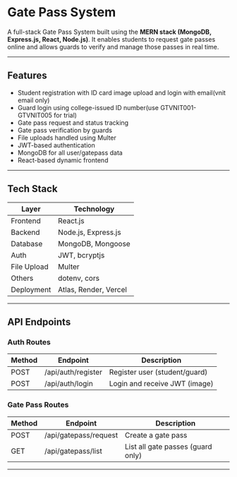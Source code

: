 #  Gate Pass System

A full-stack Gate Pass System built using the **MERN stack (MongoDB, Express.js, React, Node.js)**. It enables students to request gate passes online and allows guards to verify and manage those passes in real time.

---

##  Features

-  Student registration with ID card image upload and login with email(vnit email only)
-  Guard login using college-issued ID number(use GTVNIT001-GTVNIT005 for trial)
-  Gate pass request and status tracking
-  Gate pass verification by guards
-  File uploads handled using Multer
-  JWT-based authentication
-  MongoDB for all user/gatepass data
-  React-based dynamic frontend

---

##  Tech Stack

| Layer        | Technology           |
|--------------|----------------------|
| Frontend     | React.js             |
| Backend      | Node.js, Express.js  |
| Database     | MongoDB, Mongoose    |
| Auth         | JWT, bcryptjs        |
| File Upload  | Multer               |
| Others       | dotenv, cors         |
| Deployment   | Atlas, Render, Vercel|

 ---

##  API Endpoints

### Auth Routes

| Method    | Endpoint           | Description                  |
|-----------|--------------------|------------------------------|
| POST      | /api/auth/register | Register user (student/guard)|
| POST      | /api/auth/login	   | Login and receive JWT (image)|

### Gate Pass Routes

| Method    | Endpoint              | Description                      |
|-----------|-----------------------|----------------------------------|
| POST      | /api/gatepass/request | Create a gate pass               |
| GET       | /api/gatepass/list	   | List all gate passes (guard only)|

---
